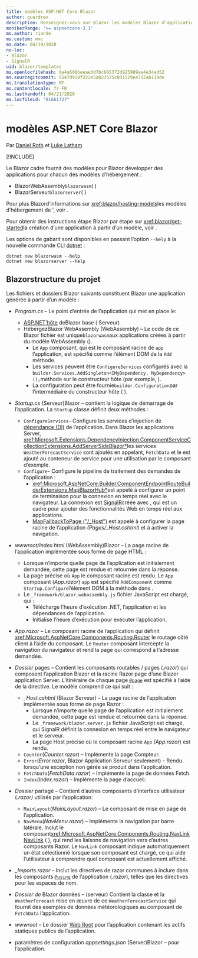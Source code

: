 ```yaml
---
title: modèles ASP.NET Core Blazor
author: guardrex
description: Renseignez-vous sur Blazor les modèles Blazor d’applications ASP.NET Core et la structure du projet.
monikerRange: '>= aspnetcore-3.1'
ms.author: riande
ms.custom: mvc
ms.date: 04/19/2020
no-loc:
- Blazor
- SignalR
uid: blazor/templates
ms.openlocfilehash: 0a4a508beeae3d7bc665372d925989aa4e34ad52
ms.sourcegitcommit: 5547d920f322e5a823575c031529e4755ab119de
ms.translationtype: MT
ms.contentlocale: fr-FR
ms.lasthandoff: 04/21/2020
ms.locfileid: "81661727"
---
```

# <a name="aspnet-core-opno-locblazor-templates"></a>modèles ASP.NET Core Blazor

Par [Daniel Roth](https://github.com/danroth27) et [Luke Latham](https://github.com/guardrex)

[!INCLUDE[](~/includes/blazorwasm-preview-notice.md)]

Le Blazor cadre fournit des modèles pour Blazor développer des applications pour chacun des modèles d’hébergement :

* BlazorWebAssembly`blazorwasm`( )
* BlazorServeur`blazorserver`( )

Pour plus Blazord’informations sur <xref:blazor/hosting-models>les modèles d’hébergement de ', voir .

Pour obtenir des instructions étape Blazor par étape sur <xref:blazor/get-started>la création d’une application à partir d’un modèle, voir .

Les options de gabarit sont disponibles en passant l’option `--help` à la nouvelle commande CLI [dotnet](/dotnet/core/tools/dotnet-new) :

```dotnetcli
dotnet new blazorwasm --help
dotnet new blazorserver --help
```

## <a name="opno-locblazor-project-structure"></a>Blazorstructure du projet

Les fichiers et dossiers Blazor suivants constituent Blazor une application générée à partir d’un modèle :

* *Program.cs* &ndash; Le point d’entrée de l’application qui met en place le:

  * [ASP.NET’hôte](xref:fundamentals/host/generic-host) deBlazor base ( Serveur)
  * HébergezBlazor WebAssembly (WebAssembly) &ndash; Le code de ce Blazor fichier est unique`blazorwasm`aux applications créées à partir du modèle WebAssembly ().
    * Le `App` composant, qui est le composant racine de `app` l’application, est spécifié comme l’élément DOM de la `Add` méthode.
    * Les services peuvent être `ConfigureServices` configurés avec la `builder.Services.AddSingleton<IMyDependency, MyDependency>();`méthode sur le constructeur hôte (par exemple, ).
    * La configuration peut être fournie`builder.Configuration`par l’intermédiaire du constructeur hôte ( ).

* *Startup.cs* (Serveur)Blazor &ndash; contient la logique de démarrage de l’application. La `Startup` classe définit deux méthodes :

  * `ConfigureServices`&ndash; Configure les services d’injection de [dépendance (DI)](xref:fundamentals/dependency-injection) de l’application. Dans Blazor les applications Server, <xref:Microsoft.Extensions.DependencyInjection.ComponentServiceCollectionExtensions.AddServerSideBlazor*>les services `WeatherForecastService` sont ajoutés en appelant, `FetchData` et le est ajouté au conteneur de service pour une utilisation par le composant d’exemple.
  * `Configure`&ndash; Configure le pipeline de traitement des demandes de l’application :
    * <xref:Microsoft.AspNetCore.Builder.ComponentEndpointRouteBuilderExtensions.MapBlazorHub*>est appelé à configurer un point de terminaison pour la connexion en temps réel avec le navigateur. La connexion est [SignalR](xref:signalr/introduction)créée avec , qui est un cadre pour ajouter des fonctionnalités Web en temps réel aux applications.
    * [MapFallbackToPage ("/_Host")](xref:Microsoft.AspNetCore.Builder.RazorPagesEndpointRouteBuilderExtensions.MapFallbackToPage*) est appelé à configurer la page racine de l’application *(Pages/_Host.cshtml*) et à activer la navigation.

* *wwwroot/index.html* (WebAssembly)Blazor &ndash; La page racine de l’application implémentée sous forme de page HTML :
  * Lorsque n’importe quelle page de l’application est initialement demandée, cette page est rendue et retournée dans la réponse.
  * La page précise où `App` le composant racine est rendu. Le `App` composant (*App.razor*) `app` est spécifié `AddComponent` comme `Startup.Configure`l’élément DOM à la méthode dans .
  * Le `_framework/blazor.webassembly.js` fichier JavaScript est chargé, qui :
    * Télécharge l’heure d’exécution .NET, l’application et les dépendances de l’application.
    * Initialise l’heure d’exécution pour exécuter l’application.

* *App.razor* &ndash; Le composant racine de l’application qui définit <xref:Microsoft.AspNetCore.Components.Routing.Router> le routage côté client à l’aide du composant. Le `Router` composant intercepte la navigation du navigateur et rend la page qui correspond à l’adresse demandée.

* *Dossier* pages &ndash; Contient les composants routables / pages (*.razor*) qui composent l’application Blazor et la racine Razor page d’une Blazor application Server. L’itinéraire de chaque page [`@page`](xref:mvc/views/razor#page) est spécifié à l’aide de la directive. Le modèle comprend ce qui suit :
  * *_Host.cshtml* (Blazor Serveur) &ndash; La page racine de l’application implémentée sous forme de page Razor :
    * Lorsque n’importe quelle page de l’application est initialement demandée, cette page est rendue et retournée dans la réponse.
    * Le `_framework/blazor.server.js` fichier JavaScript est chargé, qui SignalR définit la connexion en temps réel entre le navigateur et le serveur.
    * La page Host précise où le composant racine `App` *(App.razor*) est rendu.
  * `Counter`(*Counter.razor*) &ndash; Implémente la page Compteur.
  * `Error`(*Error.razor*, Blazor Application Serveur seulement) &ndash; Rendu lorsqu’une exception non gérée se produit dans l’application.
  * `FetchData`(*FetchData.razor*) &ndash; Implémente la page de données Fetch.
  * `Index`(*Index.razor*) &ndash; Implémente la page d’accueil.

* *Dossier* partagé &ndash; Contient d’autres composants d’interface utilisateur (*.razor)* utilisés par l’application:
  * `MainLayout`(*MainLayout.razor*) &ndash; Le composant de mise en page de l’application.
  * `NavMenu`(*NavMenu.razor*) &ndash; Implémente la navigation par barre latérale. Inclut le composant<xref:Microsoft.AspNetCore.Components.Routing.NavLink> [NavLink](xref:blazor/routing#navlink-component) ( ), qui rend les liaisons de navigation vers d’autres composants Razor. Le `NavLink` composant indique automatiquement un état sélectionné lorsque son composant est chargé, ce qui aide l’utilisateur à comprendre quel composant est actuellement affiché.

* *_Imports.razor* &ndash; Inclut les directives de razor communes à inclure dans les composants [`@using`](xref:mvc/views/razor#using) de l’application (*.razor*), telles que les directives pour les espaces de nom.

* *Dossier de* Blazor données &ndash; (serveur) Contient la classe et la `WeatherForecast` mise en œuvre de ce `WeatherForecastService` qui fournit des exemples de données météorologiques au composant de `FetchData` l’application.

* *wwwroot* &ndash; Le dossier [Web Root](xref:fundamentals/index#web-root) pour l’application contenant les actifs statiques publics de l’application.

* paramètres de configuration *appsettings.json* (Server)Blazor &ndash; pour l’application.

